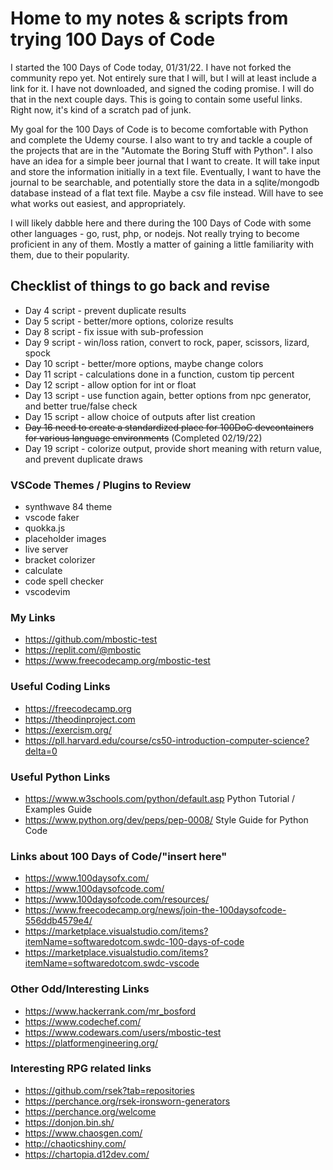 # Home to my notes & scripts from trying 100 Days of Code

I started the 100 Days of Code today, 01/31/22.  I have not forked the community repo yet.  Not entirely sure that I will, but I will at least include a link for it.  I have not downloaded, and signed the coding promise.  I will do that in the next couple days.  This is going to contain some useful links.  Right now, it's kind of a scratch pad of junk.

My goal for the 100 Days of Code is to become comfortable with Python and complete the Udemy course.  I also want to try and tackle a couple of the projects that are in the "Automate the Boring Stuff with Python".  I also have an idea for a simple beer journal that I want to create.  It will take input and store the information initially in a text file.  Eventually, I want to have the journal to be searchable, and potentially store the data in a sqlite/mongodb database instead of a flat text file.  Maybe a csv file instead.  Will have to see what works out easiest, and appropriately.

I will likely dabble here and there during the 100 Days of Code with some other languages - go, rust, php, or nodejs.  Not really trying to become proficient in any of them.  Mostly a matter of gaining a little familiarity with them, due to their popularity.



## Checklist of things to go back and revise

- Day 4 script - prevent duplicate results
- Day 5 script - better/more options, colorize results
- Day 8 script - fix issue with sub-profession
- Day 9 script - win/loss ration, convert to rock, paper, scissors, lizard, spock
- Day 10 script - better/more options, maybe change colors
- Day 11 script - calculations done in a function, custom tip percent
- Day 12 script - allow option for int or float
- Day 13 script - use function again, better options from npc generator, and better true/false check
- Day 15 script - allow choice of outputs after list creation
- ~~Day 16 need to create a standardized place for 100DoC devcontainers for various language environments~~ (Completed 02/19/22)
- Day 19 script - colorize output, provide short meaning with return value, and prevent duplicate draws

### VSCode Themes / Plugins to Review

- synthwave 84 theme
- vscode faker
- quokka.js
- placeholder images
- live server
- bracket colorizer
- calculate
- code spell checker
- vscodevim


### My Links

- https://github.com/mbostic-test
- https://replit.com/@mbostic
- https://www.freecodecamp.org/mbostic-test

### Useful Coding Links

- https://freecodecamp.org
- https://theodinproject.com
- https://exercism.org/
- https://pll.harvard.edu/course/cs50-introduction-computer-science?delta=0


### Useful Python Links

- https://www.w3schools.com/python/default.asp        Python Tutorial / Examples Guide
- https://www.python.org/dev/peps/pep-0008/           Style Guide for Python Code


### Links about 100 Days of Code/"insert here"

- https://www.100daysofx.com/
- https://www.100daysofcode.com/
- https://www.100daysofcode.com/resources/
- https://www.freecodecamp.org/news/join-the-100daysofcode-556ddb4579e4/
- https://marketplace.visualstudio.com/items?itemName=softwaredotcom.swdc-100-days-of-code
- https://marketplace.visualstudio.com/items?itemName=softwaredotcom.swdc-vscode


### Other Odd/Interesting Links

- https://www.hackerrank.com/mr_bosford
- https://www.codechef.com/
- https://www.codewars.com/users/mbostic-test
- https://platformengineering.org/


### Interesting RPG related links

- https://github.com/rsek?tab=repositories
- https://perchance.org/rsek-ironsworn-generators
- https://perchance.org/welcome
- https://donjon.bin.sh/
- https://www.chaosgen.com/
- http://chaoticshiny.com/
- https://chartopia.d12dev.com/
